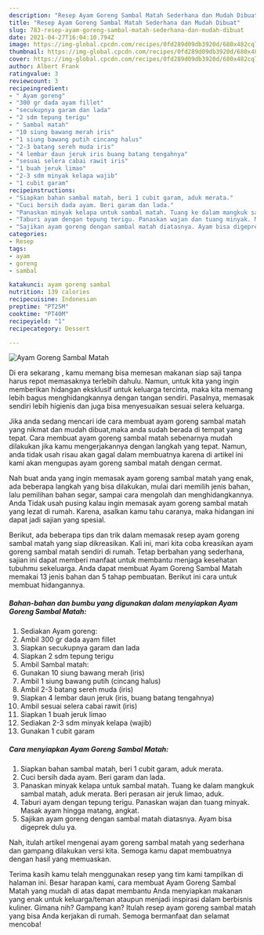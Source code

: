 ```yaml
---
description: "Resep Ayam Goreng Sambal Matah Sederhana dan Mudah Dibuat"
title: "Resep Ayam Goreng Sambal Matah Sederhana dan Mudah Dibuat"
slug: 783-resep-ayam-goreng-sambal-matah-sederhana-dan-mudah-dibuat
date: 2021-04-27T16:04:10.794Z
image: https://img-global.cpcdn.com/recipes/0fd289d09db3920d/680x482cq70/ayam-goreng-sambal-matah-foto-resep-utama.jpg
thumbnail: https://img-global.cpcdn.com/recipes/0fd289d09db3920d/680x482cq70/ayam-goreng-sambal-matah-foto-resep-utama.jpg
cover: https://img-global.cpcdn.com/recipes/0fd289d09db3920d/680x482cq70/ayam-goreng-sambal-matah-foto-resep-utama.jpg
author: Albert Frank
ratingvalue: 3
reviewcount: 3
recipeingredient:
- " Ayam goreng"
- "300 gr dada ayam fillet"
- "secukupnya garam dan lada"
- "2 sdm tepung terigu"
- " Sambal matah"
- "10 siung bawang merah iris"
- "1 siung bawang putih cincang halus"
- "2-3 batang sereh muda iris"
- "4 lembar daun jeruk iris buang batang tengahnya"
- "sesuai selera cabai rawit iris"
- "1 buah jeruk limao"
- "2-3 sdm minyak kelapa wajib"
- "1 cubit garam"
recipeinstructions:
- "Siapkan bahan sambal matah, beri 1 cubit garam, aduk merata."
- "Cuci bersih dada ayam. Beri garam dan lada."
- "Panaskan minyak kelapa untuk sambal matah. Tuang ke dalam mangkuk sambal matah, aduk merata. Beri perasan air jeruk limao, aduk."
- "Taburi ayam dengan tepung terigu. Panaskan wajan dan tuang minyak. Masak ayam hingga matang, angkat."
- "Sajikan ayam goreng dengan sambal matah diatasnya. Ayam bisa digeprek dulu ya."
categories:
- Resep
tags:
- ayam
- goreng
- sambal

katakunci: ayam goreng sambal 
nutrition: 139 calories
recipecuisine: Indonesian
preptime: "PT25M"
cooktime: "PT40M"
recipeyield: "1"
recipecategory: Dessert

---
```



![Ayam Goreng Sambal Matah](https://img-global.cpcdn.com/recipes/0fd289d09db3920d/680x482cq70/ayam-goreng-sambal-matah-foto-resep-utama.jpg)

Di era  sekarang , kamu memang bisa memesan makanan siap saji tanpa harus repot memasaknya terlebih dahulu. Namun, untuk kita yang ingin memberikan hidangan eksklusif untuk keluarga tercinta, maka kita memang lebih bagus menghidangkannya dengan tangan sendiri. Pasalnya, memasak sendiri lebih higienis dan juga bisa menyesuaikan sesuai selera keluarga.

Jika anda sedang mencari ide cara membuat ayam goreng sambal matah yang nikmat dan mudah dibuat,maka anda sudah berada di tempat yang tepat. Cara membuat ayam goreng sambal matah  sebenarnya mudah dilakukan jika kamu mengerjakannya dengan langkah yang tepat. Namun, anda tidak usah risau akan gagal dalam membuatnya 
karena di artikel ini kami akan mengupas ayam goreng sambal matah dengan cermat.  



Nah buat anda yang ingin memasak ayam goreng sambal matah yang enak, ada beberapa langkah yang bisa dilakukan, mulai dari memilih jenis bahan, lalu pemilihan bahan segar, sampai cara mengolah dan menghidangkannya. Anda Tidak usah pusing kalau ingin memasak ayam goreng sambal matah yang lezat di rumah. Karena, asalkan kamu  tahu caranya, maka hidangan ini dapat jadi sajian yang spesial.

Berikut, ada beberapa tips dan trik dalam memasak resep ayam goreng sambal matah yang siap dikreasikan. Kali ini, mari kita coba kreasikan ayam goreng sambal matah sendiri di rumah. Tetap berbahan yang sederhana, sajian ini dapat memberi manfaat untuk membantu menjaga kesehatan tubuhmu sekeluarga. Anda dapat membuat Ayam Goreng Sambal Matah memakai 13 jenis bahan dan 5 tahap pembuatan. Berikut ini cara untuk membuat hidangannya.

<!--inarticleads1-->

##### Bahan-bahan dan bumbu yang digunakan dalam menyiapkan Ayam Goreng Sambal Matah:

1. Sediakan  Ayam goreng:
1. Ambil 300 gr dada ayam fillet
1. Siapkan secukupnya garam dan lada
1. Siapkan 2 sdm tepung terigu
1. Ambil  Sambal matah:
1. Gunakan 10 siung bawang merah (iris)
1. Ambil 1 siung bawang putih (cincang halus)
1. Ambil 2-3 batang sereh muda (iris)
1. Siapkan 4 lembar daun jeruk (iris, buang batang tengahnya)
1. Ambil sesuai selera cabai rawit (iris)
1. Siapkan 1 buah jeruk limao
1. Sediakan 2-3 sdm minyak kelapa (wajib)
1. Gunakan 1 cubit garam




<!--inarticleads2-->

##### Cara menyiapkan Ayam Goreng Sambal Matah:

1. Siapkan bahan sambal matah, beri 1 cubit garam, aduk merata.
1. Cuci bersih dada ayam. Beri garam dan lada.
1. Panaskan minyak kelapa untuk sambal matah. Tuang ke dalam mangkuk sambal matah, aduk merata. Beri perasan air jeruk limao, aduk.
1. Taburi ayam dengan tepung terigu. Panaskan wajan dan tuang minyak. Masak ayam hingga matang, angkat.
1. Sajikan ayam goreng dengan sambal matah diatasnya. Ayam bisa digeprek dulu ya.




Nah, itulah artikel mengenai  ayam goreng sambal matah  yang sederhana dan gampang dilakukan versi kita. Semoga kamu dapat membuatnya dengan hasil yang memuaskan. 

Terima kasih kamu telah menggunakan resep yang tim kami tampilkan di halaman ini. Besar harapan kami, cara membuat  Ayam Goreng Sambal Matah yang mudah di atas dapat membantu Anda menyiapkan makanan yang enak untuk keluarga/teman ataupun menjadi inspirasi dalam berbisnis kuliner. Gimana nih? Gampang kan? Itulah resep ayam goreng sambal matah yang bisa Anda kerjakan di rumah. Semoga bermanfaat dan selamat mencoba!

